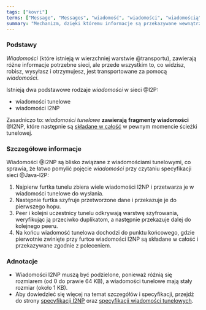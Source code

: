 ```yaml
---
tags: ["kovri"]
terms: ["Message", "Messages", "wiadomość", "wiadomości", "wiadomością", "wiadomościami", "wiadomościom", "wiadomościach"]
summary: "Mechanizm, dzięki któremu informacje są przekazywane wewnątrz sieci I2P."
---
```


### Podstawy

*Wiadomości* (które istnieją w wierzchniej warstwie @transportu), zawierają różne informacje potrzebne sieci, ale przede wszystkim to, co widzisz, robisz, wysyłasz i otrzymujesz, jest transportowane za pomocą *wiadomości*.

Istnieją dwa podstawowe rodzaje *wiadomości* w sieci @I2P:

- wiadomości tunelowe
- wiadomości I2NP

Zasadniczo to: *wiadomości tunelowe* **zawierają** **fragmenty wiadomości** @I2NP, które następnie są [składane w całość](https://geti2p.net/en/docs/tunnels/implementation) w pewnym momencie ścieżki tunelowej.

### Szczegółowe informacje

Wiadomości @I2NP są blisko związane z wiadomościami tunelowymi, co sprawia, że łatwo pomylić pojęcie *wiadomości* przy czytaniu specyfikacji sieci @Java-I2P:

>
1. Najpierw furtka tunelu zbiera wiele wiadomości I2NP i przetwarza je w wiadomości tunelowe do wysłania.
2. Następnie furtka szyfruje przetworzone dane i przekazuje je do pierwszego hopu.
3. Peer i kolejni uczestnicy tunelu odkrywają warstwę szyfrowania, weryfikując ją przeciwko duplikatom, a następnie przekazuje dalej do kolejnego peeru.
4. Na końcu wiadomość tunelowa dochodzi do punktu końcowego, gdzie pierwotnie zwinięte przy furtce wiadomości I2NP są składane w całość i przekazywane zgodnie z poleceniem.

### Adnotacje

- Wiadomości I2NP muszą być podzielone, ponieważ różnią się rozmiarem (od 0 do prawie 64 KB), a wiadomości tunelowe mają stały rozmiar (około 1 KB).
- Aby dowiedzieć się więcej na temat szczegółów i specyfikacji, przejdź do strony [specyfikacji I2NP](https://geti2p.net/spec/i2np) oraz [specyfikacji wiadomości tunelowych](https://geti2p.net/spec/tunnel-message).
